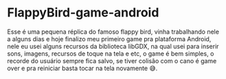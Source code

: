 # FlappyBird-game-android
Esse é  uma pequena réplica do famoso flappy bird, vinha trabalhando nele a alguns dias e hoje finalizo meu primeiro game pra plataforma Android, nele eu usei alguns recursos da biblioteca libGDX, na qual usei para inserir sons, imagens, recursos de toque na tela e etc, o game é bem simples, o recorde do usuário sempre fica salvo, se tiver colisão com o cano é game over e pra reiniciar basta tocar na tela novamente 😅.

